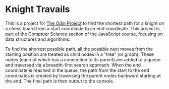 # Knight Travails

This is a project for [The Odin Project](https://www.theodinproject.com/lessons/javascript-knights-travails) to find the shortest path for a knight on a chess board from a start coordinate to an end coordinate. This project is part of the Comptuer Science section of the JavaScript course, focusing on data structures and algorithms.

To find the shortest possible path, all the possible next moves from the starting position are treated as child nodes in a "tree" (or graph). These nodes (each of which has a connection to its parent) are added to a queue and traversed via a breadth-first search approach. When the end coordinate is reached in the queue, the path from the start to the end coordinates is created by traversing the parent nodes backward starting at the end. The final path is then output to the console.